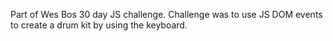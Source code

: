 Part of Wes Bos 30 day JS challenge. Challenge was to use JS DOM events to create a drum kit by using the keyboard. 
